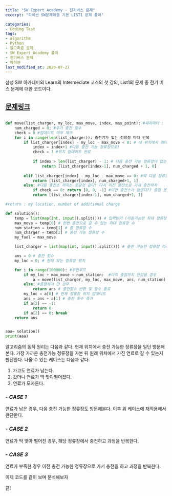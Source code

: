 ```yaml
---
title: "SW Expert Academy - 전기버스 문제"
excerpt: "파이썬 SW문제해결 기본 LIST1 문제 풀이"

categories:
- Coding Test
tags:
- algorithm
- Python
- 알고리즘 문제
- SW Expert Academy 풀이
- 전기버스 문제
- 파이썬
last_modified_at: 2020-07-27
---
```



삼성 SW 아카데미의 Learn의 Intermediate 코스의 첫 강의, List1의 문제 중
전기 버스 문제에 대한 코드이다.   
## [문제링크](https://swexpertacademy.com)


```python

def move(list_charger, my_loc, max_move, index, max_point): #파라미터 : 충전가능정류장 리스트, 내 위치, 최대 이동 정류장 수, 충전 가능 정류장 번호, 종점
    num_charged = 0; #추가 충전 횟수
    check = 0 #업데이트 여부 체크       
    for i in range(len(list_charger)): 충전기가 있는 정류장 마다 반복
        if list_charger[index] - my_loc - max_move < 0: # 내 위치에서 최대로 갈 수 있는 정류장 까지의 경로 중 충전 가능 정류장이 있는 경우
            index = index+1 #다음 충전 가능 정류장으로!
            check = 1 #위치 업데이트 완료
            
            if index > len(list_charger) - 1: # 다음 충전 가능 정류장이 없는 경우
                return [list_charger[index-1], num_charged + 1, 0]
                
        elif list_charger[index] - my_loc - max_move == 0: #딱 다음 정류장까지 갈 수 있는 경우
            return [list_charger[index], num_charged+1, 1]
        else: #다음 충전소 까지는 못갈것 같다! 다시 이전 충전소로 가서 충전하자
            if check == 0: return [0, 0, -1] #이전 충전소가 없었다?? 종점 못가
            return [list_charger[index-1], num_charged+1, 1]

#return : my location, number of additional charge

def solution():
    temp = list(map(int, input().split())) # 입력받기 (이동가능한 최대 정류장, 종점까지의 정류장 수, 한번 충전으로 이동할 수 있는 최대 정류장 수)
    max_move = temp[0] # 한번 충전으로 갈 수 있는 최대 정류장 수
    num_station = temp[1] # 총 정류장 수
    num_charger = temp[2] # 충전 가능 정류장 수
    my_fuel = max_move

    list_charger = list(map(int, input().split())) # 충전 가능한 정류장 리스트를 받는다

    ans = 0 # 충전 횟수
    my_loc = 0; # 현재 있는 정류장 위치

    for i in range(100000): #무한루프
        if my_loc + max_move < num_station:  #아직 종점까지 안갔을 경우
            a = move(list_charger, my_loc, max_move, ans, num_station) #정류장 이동
        else: #종점까지 간 경우
            return ans # 충전횟수 반환 및 함수 종료
        my_loc = a[0] # 현재 정류장 위치 업데이트
        ans = ans + a[1] # 충전 횟수 증가
        if a[2] == -1:
            return 0
        if a[2] == 0: break
    return ans


aaa= solution()
print(aaa)


```


알고리즘의 동작 원리는 다음과 같다.
현재 위치에서 충전 가능한 정류장을 일단 방문해본다.
가장 가까운 충전가능 정류장을 가본 뒤 원래 위치에서 가진 연료로 갈 수 있는지 판단한다.
나올 수 있는 케이스는 다음과 같다.

1. 가고도 연료가 남는다.
2. 갔더니 연료가 딱 맞아떨어졌다.
3. 연료가 모자른다.


### *- CASE 1*

연료가 남은 경우, 다음 충전 가능한 정류장도 방문해본다. 이후 위 케이스에 재적용해서 판단한다.

### *- CASE 2*

연료가 딱 맞아 떨어진 경우, 해당 정류장에서 충전하고 과정을 반복한다.

### *- CASE 3*

연료가 부족한 경우 이전 충전 가능한 정류장으로 가서 충전을 하고 과정을 반복한다. 



이제 코드를 같이 보며 분석해보자


끝!


